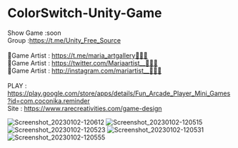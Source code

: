 # ColorSwitch-Unity-Game<br />
Show Game :soon<br />
Group :https://t.me/Unity_Free_Source<br /><br />
🎨Game Artist : https://t.me/maria_artgallery👱🏻‍♀️<br />
🎨Game Artist : https://twitter.com/Mariaartist__👱🏻‍♀️<br />
🎨Game Artist : http://instagram.com/mariartist__👱🏻‍♀️<br /><br />
PLAY : https://play.google.com/store/apps/details/Fun_Arcade_Player_Mini_Games?id=com.coconika.reminder<br />
Site : https://www.rarecreativities.com/game-design <br />

![Screenshot_20230102-120612](https://user-images.githubusercontent.com/83016119/210220608-43561eda-128e-4342-bc72-aab287181de9.png)
![Screenshot_20230102-120515](https://user-images.githubusercontent.com/83016119/210220612-8b238b9e-dad7-49f7-834d-5eb7536ac978.png)
![Screenshot_20230102-120523](https://user-images.githubusercontent.com/83016119/210220615-9d070dc5-3462-4fcc-af5f-ba60c8f919e7.png)
![Screenshot_20230102-120531](https://user-images.githubusercontent.com/83016119/210220627-cf17ca91-0c6d-4071-8e48-fe5fd89f48f8.png)
![Screenshot_20230102-120555](https://user-images.githubusercontent.com/83016119/210220639-ea716318-ad5d-4770-a003-9ad01d5c2ff7.png)
